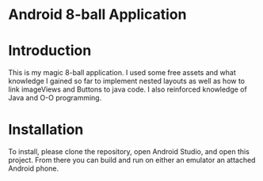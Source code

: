# Android 8-ball Application

# Introduction

This is my magic 8-ball application.  I used some free assets and what knowledge I gained so far to implement nested layouts
as well as how to link imageViews and Buttons to java code.  I also reinforced knowledge of Java and O-O programming.

# Installation

To install, please clone the repository, open Android Studio, and open this project.  From there you can build and run on either
an emulator an attached Android phone.
